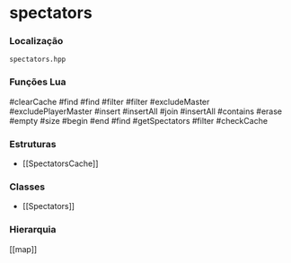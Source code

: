 # spectators

### Localização
`spectators.hpp`

### Funções Lua
#clearCache
#find
#find
#filter
#filter
#excludeMaster
#excludePlayerMaster
#insert
#insertAll
#join
#insertAll
#contains
#erase
#empty
#size
#begin
#end
#find
#getSpectators
#filter
#checkCache

### Estruturas
- [[SpectatorsCache]]

### Classes
- [[Spectators]]

### Hierarquia
[[map]]
